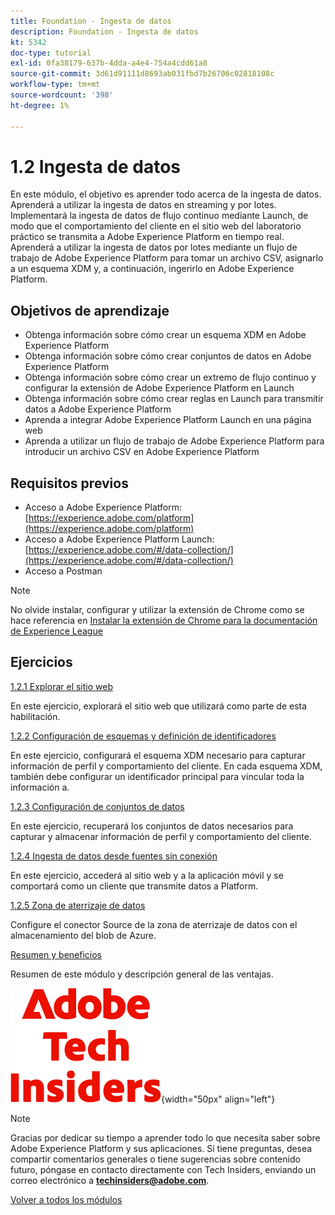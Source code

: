```yaml
---
title: Foundation - Ingesta de datos
description: Foundation - Ingesta de datos
kt: 5342
doc-type: tutorial
exl-id: 0fa38179-637b-4dda-a4e4-754a4cdd61a8
source-git-commit: 3d61d91111d8693ab031fbd7b26706c02818108c
workflow-type: tm+mt
source-wordcount: '398'
ht-degree: 1%

---
```


# 1.2 Ingesta de datos

En este módulo, el objetivo es aprender todo acerca de la ingesta de datos. Aprenderá a utilizar la ingesta de datos en streaming y por lotes. Implementará la ingesta de datos de flujo continuo mediante Launch, de modo que el comportamiento del cliente en el sitio web del laboratorio práctico se transmita a Adobe Experience Platform en tiempo real. Aprenderá a utilizar la ingesta de datos por lotes mediante un flujo de trabajo de Adobe Experience Platform para tomar un archivo CSV, asignarlo a un esquema XDM y, a continuación, ingerirlo en Adobe Experience Platform.

## Objetivos de aprendizaje

- Obtenga información sobre cómo crear un esquema XDM en Adobe Experience Platform
- Obtenga información sobre cómo crear conjuntos de datos en Adobe Experience Platform
- Obtenga información sobre cómo crear un extremo de flujo continuo y configurar la extensión de Adobe Experience Platform en Launch
- Obtenga información sobre cómo crear reglas en Launch para transmitir datos a Adobe Experience Platform
- Aprenda a integrar Adobe Experience Platform Launch en una página web
- Aprenda a utilizar un flujo de trabajo de Adobe Experience Platform para introducir un archivo CSV en Adobe Experience Platform

## Requisitos previos

- Acceso a Adobe Experience Platform: [https://experience.adobe.com/platform](https://experience.adobe.com/platform)
- Acceso a Adobe Experience Platform Launch: [https://experience.adobe.com/#/data-collection/](https://experience.adobe.com/#/data-collection/)
- Acceso a Postman

>[!NOTE]
>
>No olvide instalar, configurar y utilizar la extensión de Chrome como se hace referencia en [Instalar la extensión de Chrome para la documentación de Experience League](../../../getting-started/gettingstarted/ex1.md)

## Ejercicios

[1.2.1 Explorar el sitio web](./ex1.md)

En este ejercicio, explorará el sitio web que utilizará como parte de esta habilitación.

[1.2.2 Configuración de esquemas y definición de identificadores](./ex2.md)

En este ejercicio, configurará el esquema XDM necesario para capturar información de perfil y comportamiento del cliente. En cada esquema XDM, también debe configurar un identificador principal para vincular toda la información a.

[1.2.3 Configuración de conjuntos de datos](./ex3.md)

En este ejercicio, recuperará los conjuntos de datos necesarios para capturar y almacenar información de perfil y comportamiento del cliente.

[1.2.4 Ingesta de datos desde fuentes sin conexión](./ex4.md)

En este ejercicio, accederá al sitio web y a la aplicación móvil y se comportará como un cliente que transmite datos a Platform.

[1.2.5 Zona de aterrizaje de datos](./ex5.md)

Configure el conector Source de la zona de aterrizaje de datos con el almacenamiento del blob de Azure.

[Resumen y beneficios](./summary.md)

Resumen de este módulo y descripción general de las ventajas.

![Perspectivas técnicas](./../../../../assets/images/techinsiders.png){width="50px" align="left"}

>[!NOTE]
>
>Gracias por dedicar su tiempo a aprender todo lo que necesita saber sobre Adobe Experience Platform y sus aplicaciones. Si tiene preguntas, desea compartir comentarios generales o tiene sugerencias sobre contenido futuro, póngase en contacto directamente con Tech Insiders, enviando un correo electrónico a **techinsiders@adobe.com**.

[Volver a todos los módulos](./../../../../overview.md)
